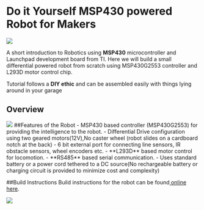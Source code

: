 
# Do it Yourself MSP430 powered Robot for Makers

<img src="http://xanthium.in/sites/default/files/site-images/launchpad-robot/msp430-launchpad-robot-booster-pack.jpg" />



A short introduction to Robotics using **MSP430** microcontroller and Launchpad development board from TI.
Here we will build a small differential powered robot from scratch using MSP430G2553 controller and L293D motor control chip.

Tutorial follows a **DIY ethic** and can be assembled easily with things lying around in your garage

## Overview
<img src = "http://www.xanthium.in/sites/default/files/site-images/launchpad-robot-electronics/MSP430-launchpad-robot-block-diagram.jpg" />
##Features of the Robot
 - MSP430 based controller (MSP430G2553) for providing the intelligence to the robot.
 - Differential Drive configuration using two geared motors(12V),No caster wheel (robot slides on a cardboard notch at the back)
 - 6 bit external port for connecting line sensors, IR obstacle sensors, wheel encoders etc.
 - **L293D** based motor control for locomotion.
 - **RS485** based serial communication.
 - Uses standard battery or a power cord tethered to a DC source(No rechargeable battery or charging circuit is provided to minimize cost and complexity)

##Build Instructions
Build instructions for the robot can be found<a href = "http://xanthium.in/make-your-own-msp430-launchpad-robot"> online here</a>.
 
 <img src="http://www.xanthium.in/sites/default/files/site-images/ebay-store/xanthium-banner.png" />

